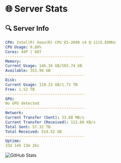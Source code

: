 # 🌐 Server Stats
## 🔍 Server Info
```yaml
CPU: Intel(R) Xeon(R) CPU E5-2699 v4 @ 1215.85MHz
CPU Usage: 0.80%
Cores: 44P | 88T
-----------------------------------
Memory:
Current Usage: 146.34 GB/503.74 GB
Available: 353.94 GB
-----------------------------------
Disk:
Current Usage: 110.23 GB/1.71 TB
Free: 1.52 TB
-----------------------------------
GPU:
No GPU detected
-----------------------------------
Network:
Current Transfer (Sent): 33.68 MB/s
Current Transfer (Received): 112.60 KB/s
Total Sent: 57.32 TB
Total Received: 514.52 GB
-----------------------------------
Uptime:
33d 14h 13m 26s
```
![GitHub Stats](https://img.shields.io/badge/Updated-2025-04-10_11:36:15-blue)